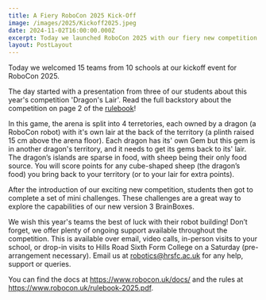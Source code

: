 ```yaml
---
title: A Fiery RoboCon 2025 Kick-Off
image: /images/2025/Kickoff2025.jpeg
date: 2024-11-02T16:00:00.000Z
excerpt: Today we launched RoboCon 2025 with our fiery new competition!
layout: PostLayout
---
```

Today we welcomed 15 teams from 10 schools at our kickoff event for RoboCon 2025.

The day started with a presentation from three of our students about this year's competition 'Dragon's Lair'. Read the full backstory about the competition on page 2 of the [rulebook](/rulebook-2025.pdf)!

In this game, the arena is split into 4 terretories, each owned by a dragon (a RoboCon robot) with it's own lair at the back of the territory (a plinth raised 15 cm above the arena floor). Each dragon has its' own Gem but this gem is in another dragon's territory, and it needs to get its gems back to its' lair. The dragon’s islands are sparse in food, with sheep being their only food source. You will score points for any cube-shaped sheep (the dragon’s food) you bring back to your territory (or to your lair for extra points).

After the introduction of our exciting new competition, students then got to complete a set of mini challenges. These challenges are a great way to explore the capabilities of our new version 3 BrainBoxes.    

We wish this year's teams the best of luck with their robot building! Don’t forget, we offer plenty of ongoing support available throughout the competition. This is available over email, video calls, in-person visits to your school, or drop-in visits to Hills Road Sixth Form College on a Saturday (pre-arrangement necessary). Email us at [robotics@hrsfc.ac.uk](mailto:robotics@hrsfc.ac.uk) for any help, support or queries.

You can find the docs at <https://www.robocon.uk/docs/> and the rules at <https://www.robocon.uk/rulebook-2025.pdf>. 
